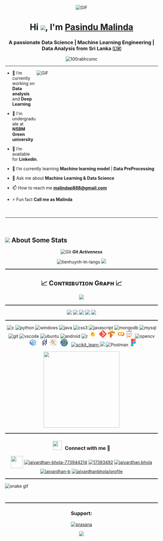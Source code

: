 
<p align="center"> <img height="110" width="110" alt="GIF" src="https://raw.githubusercontent.com/7oSkaaa/7oSkaaa/refs/heads/main/Images/about_me.gif"> </p>

<h1 align="center">Hi <img src="https://github.com/rahulkarda/rahulkarda/blob/main/wave.gif?raw=true" width="30">, I'm <a href="https://100rabhcsmc.github.io/Me.io/" target="blank">Pasindu Malinda</a></h1>

<h3 align="center">A passionate Data Science | Machine Learning Engineering | Data Analysis from Sri Lanka 🇱🇰</h3>

<p align="center"> <img src="https://komarev.com/ghpvc/?username=100rabhcsmc&label=Profile%20views&color=0e75b6&style=flat" alt="100rabhcsmc" /> </p>

---


<img align="right" height="270" width= "400" alt="GIF" src="https://media.giphy.com/media/CVtNe84hhYF9u/giphy.gif" />

 
   
- 🔭 I’m currently working on **Data analysis** and **Deep Learning**
  
- 🏫 I'm undergraduate at **NSBM Green university**
  
- 🤝 I’m available for **Linkedin**.

- 🌱 I’m currently learning **Machine learning model** | **Data PreProcessing** 

- 💬 Ask me about **Machine Learning & Data Science**

- 📫 How to reach me **malindap888@gmail.com**
  
- ⚡ Fun fact **Call me as Malinda**
<br/>

---
<br/>

## <img src="https://media0.giphy.com/media/cNZqrH5IzOG0xrlWks/giphy.gif?cid=ecf05e47map255q427en9uprqc1sb0unjq5k4fnqg5pmhhs4&rid=giphy.gif&ct=s" width="50px"> About Some Stats
<p align="center">
 <img src="https://media.giphy.com/media/W5eoZHPpUx9sapR0eu/giphy.gif" width="30px" alt="Git"/>&nbsp;<i><b>Git Activeness</b></i></p>
<div align="center">
<img height="150em" src="https://github-readme-stats.vercel.app/api/top-langs/?username=Malinda1&layout=compact&show_icon=true&theme=algolia" alt="tienhuynh-tn-langs"/>
<!-- <img height="150em" src="https://github-readme-stats.vercel.app/api/?username=Malinda1&layout=compact&show_icon=true&theme=algolia" alt="tienhuynh-tn-stats"/> -->
<img height="150em" src='https://github-readme-stats.vercel.app/api?username=Malinda1&show_icons=true&theme=radical&count_private=true'/>
</div>


<hr style= "border: 1px solid gray">

<h2 align="center">📈 Cᴏɴᴛʀɪʙᴜᴛɪᴏɴ Gʀᴀᴘʜ 📈</h2>
<div align="center">
    <img src="https://github-readme-activity-graph.vercel.app/graph?username=Malinda1&bg_color=011627&color=79d3c3&line=c792ea&point=ffeb95&area=true&hide_border=false" border-radius="15">
</div>

<hr style= "border: 1px solid gray">

<p align="center">
<img src="http://github-profile-summary-cards.vercel.app/api/cards/profile-details?username=Malinda1&theme=solarized_dark">
<img src="http://github-profile-summary-cards.vercel.app/api/cards/repos-per-language?username=Malinda1&theme=solarized_dark">
<img src="http://github-profile-summary-cards.vercel.app/api/cards/most-commit-language?username=Malinda1&theme=solarized_dark">
<img src="http://github-profile-summary-cards.vercel.app/api/cards/stats?username=Malinda1&theme=solarized_dark">
<img src="http://github-profile-summary-cards.vercel.app/api/cards/productive-time?username=Malinda1&theme=solarized_dark&utcOffset=8">	
</p>
<hr style= "border: 1px solid gray">
<p align="center">
<img src="https://user-images.githubusercontent.com/59575502/127426751-01af6b81-3523-47d2-95b8-6166f9c3c3aa.png" alt="c" width="25" height="25" />
<img src="https://user-images.githubusercontent.com/59575502/127426759-a687aa90-d647-46c9-86f7-c8e948f8095e.png" alt="python" width="25" height="25" />
<img src="https://user-images.githubusercontent.com/59575502/127427981-bfaa39a1-bce1-4f63-85c4-f61f14f39f46.png" alt="windows" width="25" height="25" />
<img src="https://user-images.githubusercontent.com/59575502/127428627-06e9cfab-80ba-45a2-8891-96121397ec9c.png" alt="java" width="25" height="25" />
<img src="https://user-images.githubusercontent.com/59575502/127426315-abe01b56-a385-455d-9caf-40bc7022a3d3.png" alt="css3" width="25" height="25" />
<img src="https://user-images.githubusercontent.com/59575502/127426312-4a7a6d79-4b40-4b06-8c94-824ea3e8410e.png" alt="javascript" width="25" height="25" />
<img src="https://user-images.githubusercontent.com/59575502/127426153-6f6d6c91-9778-43d9-a1df-95df61f23438.png" alt="mongodb" width="25" height="25" />
<img src="https://user-images.githubusercontent.com/59575502/127428630-7563c6a0-4ce4-4b21-9473-b7c2b149f3c4.png" alt="mysql" width="25" height="25" />
<img src="https://user-images.githubusercontent.com/59575502/127427975-18b027b4-dc7f-4616-b9b4-42019b54e8db.png" alt="git" width="25" height="25" />
<img src="https://user-images.githubusercontent.com/59575502/127427980-4b5ba4cf-daee-474f-a500-872181ccc470.png" alt="vscode" width="25" height="25" />
<img src="https://user-images.githubusercontent.com/59575502/127427977-74d3fe09-d1c3-447a-9446-b28aae6df5cb.png" alt="ubuntu" width="25" height="25" />
<img src="https://user-images.githubusercontent.com/59575502/127427342-0ff4c732-b5dd-4f67-b4d3-e6cc3d9d7f72.png" alt="android" width="25" height="25" />
<img src="https://user-images.githubusercontent.com/59575502/127426760-7a199e4d-b13d-4da3-8df1-f3c07713d8ff.png" alt="r" width="25" height="25" />
<img src = 'https://github.com/saumya66/saumya66/blob/main/assets/logo/firebase.png' height='25'/>&nbsp;
<img src = 'https://github.com/saumya66/saumya66/blob/main/assets/logo/git.png' height='25'/>&nbsp;<img src = 'https://github.com/saumya66/saumya66/blob/main/assets/logo/tens.png' height='25'/>&nbsp;  <img src = 'https://github.com/saumya66/saumya66/blob/main/assets/logo/colab.png' height='25'/>&nbsp;<img src = 'https://github.com/saumya66/saumya66/blob/main/assets/logo/jupy.png' height='25'/>&nbsp;
<img src="https://www.vectorlogo.zone/logos/opencv/opencv-icon.svg" alt="opencv" width="25" height="25"/> 
<img src="https://github.com/shaurya-src/shaurya-src/blob/main/Assets/NumPy.png" height=25 hspace=10>
<img src="https://github.com/shaurya-src/shaurya-src/blob/main/Assets/pandas_logo.png" height=25 >
<img src="https://github.com/shaurya-src/shaurya-src/blob/main/Assets/Matplotlib.png" height=25 >
<img src="https://github.com/shaurya-src/shaurya-src/blob/main/Assets/scipy.png" height=25 >
<a  margin="10" href="https://scikit-learn.org/" target="_blank"><img margin="10px" height="25" src="https://upload.wikimedia.org/wikipedia/commons/0/05/Scikit_learn_logo_small.svg" alt="scikit_learn"/> </a>
<code><img height="25" src="https://user-images.githubusercontent.com/55251741/126321116-0c530eac-e84e-4cef-8646-29b366dce995.png"></code>
<img height="25" src="https://user-images.githubusercontent.com/25181517/192109061-e138ca71-337c-4019-8d42-4792fdaa7128.png" alt="Postman"/>
<img height="25" src="https://github.com/devicons/devicon/blob/master/icons/figma/figma-original.svg"/>
<p align="center" ><img src="https://github.com/7oSkaaa/7oSkaaa/blob/main/Images/Right_Side.gif?raw=true" height= 250 width = 250></p>
</p>
<hr style="border: 1px solid gray;">
<h3 align="center" > <img src="https://media.giphy.com/media/iY8CRBdQXODJSCERIr/giphy.gif" width="30" height="30" style="margin-right: 10px;">Connect with me 🤝 </h3>
<p align="center">
<a href="https://x.com/pasindu_m999" target="blank"><img align="center" src="https://github.com/user-attachments/assets/283488df-c867-4e25-b9a3-1857f16db509"  height="40" width="40" /></a>
<a href="https://www.linkedin.com/in/pasindu-malinda-ab7720227/" target="blank"><img align="center" src="https://raw.githubusercontent.com/rahuldkjain/github-profile-readme-generator/master/src/images/icons/Social/linked-in-alt.svg" alt="jaivardhan-bhola-773944214" height="30" width="40" /></a>
<a href="https://stackoverflow.com/users/29559384/pasindu-malinda" target="blank"><img align="center" src="https://raw.githubusercontent.com/rahuldkjain/github-profile-readme-generator/master/src/images/icons/Social/stack-overflow.svg" alt="17393492" height="30" width="40" /></a>
<a href="https://www.facebook.com/pasid.malinda" target="blank"><img align="center" src="https://raw.githubusercontent.com/rahuldkjain/github-profile-readme-generator/master/src/images/icons/Social/facebook.svg" alt="jaivardhan.bhola" height="30" width="40" /></a>
<a href="https://www.instagram.com/pasindu_malinda_official/" target="blank"><img align="center" src="https://raw.githubusercontent.com/rahuldkjain/github-profile-readme-generator/master/src/images/icons/Social/instagram.svg" alt="jaivardhan-b" height="30" width="40" /></a>
<a href="https://www.threads.net/@pasindu_malinda_official" target="blank"><img align="center" src="https://github.com/user-attachments/assets/4db6d308-cea2-4e6d-a996-d1656fc38ebc" alt="jaivardhanbhola/profile" height="40" width="40" /></a>
</p>



<hr style="border: 1px solid gray;">

![snake gif](https://github.com/null3000/null3000/blob/output/github-contribution-grid-snake.svg)

<br>
<hr style="border: 1px solid gray;">

<h3 align="center">Support:</h3>
<p align= "center"><a href="https://www.buymeacoffee.com/prasana"> <img align="center" src="https://cdn.buymeacoffee.com/buttons/v2/default-yellow.png" height="50" width="210" alt="prasana" /></a></p>

<p align="center">
  <img src="https://capsule-render.vercel.app/api?type=waving&color=gradient&height=65&section=footer"/>
</p>

